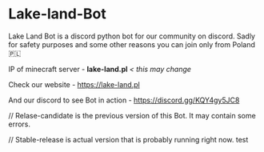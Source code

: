 # Lake-land-Bot
Lake Land Bot is a discord python bot for our community on discord.
Sadly for safety purposes and some other reasons you can join only from Poland🇵🇱

IP of minecraft server - **lake-land.pl** *< this may change*

Check our website - https://lake-land.pl

And our discord to see Bot in action - https://discord.gg/KQY4gy5JC8

// Relase-candidate is the previous version of this Bot. It may contain some errors.

// Stable-release is actual version that is probably running right now.
test
